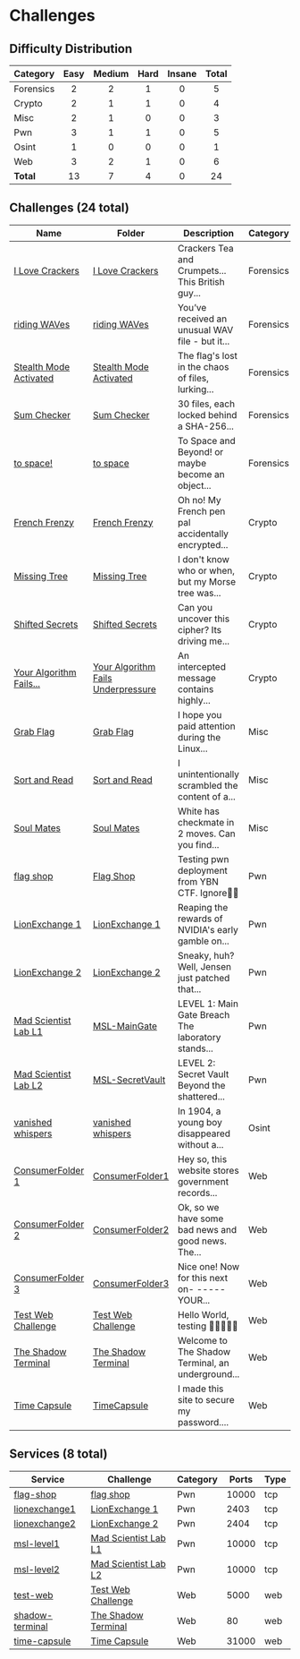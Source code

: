 # Challenges

## Difficulty Distribution
| Category | Easy | Medium | Hard | Insane | Total |
|----------|:----:|:------:|:----:|:------:|:-----:|
| Forensics | 2 | 2 | 1 | 0 | 5 |
| Crypto | 2 | 1 | 1 | 0 | 4 |
| Misc | 2 | 1 | 0 | 0 | 3 |
| Pwn | 3 | 1 | 1 | 0 | 5 |
| Osint | 1 | 0 | 0 | 0 | 1 |
| Web | 3 | 2 | 1 | 0 | 6 |
| **Total** |13 | 7 | 4 | 0 | 24 |


## Challenges (24 total)
| Name | Folder | Description | Category | Difficulty | Author |
|------|--------|-------------|----------|------------|--------|
| [I Love Crackers](<./forensics/I Love Crackers>) | [I Love Crackers](<./forensics/I Love Crackers>) | Crackers Tea and Crumpets... This British guy... | Forensics | Medium | Ravin |
| [riding WAVes](<./forensics/riding WAVes>) | [riding WAVes](<./forensics/riding WAVes>) | You’ve received an unusual WAV file - but it... | Forensics | Medium | Jun Wei |
| [Stealth Mode Activated](<./forensics/Stealth Mode Activated>) | [Stealth Mode Activated](<./forensics/Stealth Mode Activated>) | The flag's lost in the chaos of files, lurking... | Forensics | Hard | Jun Wei |
| [Sum Checker](<./forensics/Sum Checker>) | [Sum Checker](<./forensics/Sum Checker>) | 30 files, each locked behind a SHA-256... | Forensics | Easy | Jun Wei |
| [to space!](<./forensics/to space>) | [to space](<./forensics/to space>) | To Space and Beyond! or maybe become an object... | Forensics | Easy | Ravin |
| [French Frenzy](<./crypto/French Frenzy>) | [French Frenzy](<./crypto/French Frenzy>) | Oh no! My French pen pal accidentally encrypted... | Crypto | Medium | Jun Wei |
| [Missing Tree](<./crypto/Missing Tree>) | [Missing Tree](<./crypto/Missing Tree>) | I don't know who or when, but my Morse tree was... | Crypto | Easy | Caeden |
| [Shifted Secrets](<./crypto/Shifted Secrets>) | [Shifted Secrets](<./crypto/Shifted Secrets>) | Can you uncover this cipher? Its driving me... | Crypto | Easy | Ravin |
| [Your Algorithm Fails...](<./crypto/Your Algorithm Fails Underpressure>) | [Your Algorithm Fails Underpressure](<./crypto/Your Algorithm Fails Underpressure>) | An intercepted message contains highly... | Crypto | Hard | Ryan |
| [Grab Flag](<./misc/Grab Flag>) | [Grab Flag](<./misc/Grab Flag>) | I hope you paid attention during the Linux... | Misc | Easy | Jun Wei |
| [Sort and Read](<./misc/Sort and Read>) | [Sort and Read](<./misc/Sort and Read>) | I unintentionally scrambled the content of a... | Misc | Easy | Jun Wei |
| [Soul Mates](<./misc/Soul Mates>) | [Soul Mates](<./misc/Soul Mates>) | White has checkmate in 2 moves. Can you find... | Misc | Medium | Ryan |
| [flag shop](<./pwn/Flag Shop>) | [Flag Shop](<./pwn/Flag Shop>) | Testing pwn deployment from YBN CTF. Ignore | Pwn | Easy | YBN |
| [LionExchange 1](<./pwn/LionExchange 1>) | [LionExchange 1](<./pwn/LionExchange 1>) | Reaping the rewards of NVIDIA's early gamble on... | Pwn | Easy | Chin Ray |
| [LionExchange 2](<./pwn/LionExchange 2>) | [LionExchange 2](<./pwn/LionExchange 2>) | Sneaky, huh? Well, Jensen just patched that... | Pwn | Hard | Chin Ray |
| [Mad Scientist Lab L1](<./pwn/MSL-MainGate>) | [MSL-MainGate](<./pwn/MSL-MainGate>) | LEVEL 1: Main Gate Breach The laboratory stands... | Pwn | Easy | Daksh |
| [Mad Scientist Lab L2](<./pwn/MSL-SecretVault>) | [MSL-SecretVault](<./pwn/MSL-SecretVault>) | LEVEL 2: Secret Vault Beyond the shattered... | Pwn | Medium | Daksh |
| [vanished whispers](<./osint/vanished whispers>) | [vanished whispers](<./osint/vanished whispers>) | In 1904, a young boy disappeared without a... | Osint | Easy | Jun Wei |
| [ConsumerFolder 1](<./web/ConsumerFolder1>) | [ConsumerFolder1](<./web/ConsumerFolder1>) | Hey so, this website stores government records... | Web | Easy | Chin Ray |
| [ConsumerFolder 2](<./web/ConsumerFolder2>) | [ConsumerFolder2](<./web/ConsumerFolder2>) | Ok, so we have some bad news and good news. The... | Web | Medium | Chin Ray |
| [ConsumerFolder 3](<./web/ConsumerFolder3>) | [ConsumerFolder3](<./web/ConsumerFolder3>) | Nice one! Now for this next on- -----YOUR... | Web | Hard | Chin Ray |
| [Test Web Challenge](<./web/Test Web Challenge>) | [Test Web Challenge](<./web/Test Web Challenge>) | Hello World, testing  | Web | Medium | Daksh |
| [The Shadow Terminal](<./web/The Shadow Terminal>) | [The Shadow Terminal](<./web/The Shadow Terminal>) | Welcome to The Shadow Terminal, an underground... | Web | Easy | Daksh |
| [Time Capsule](<./web/TimeCapsule>) | [TimeCapsule](<./web/TimeCapsule>) | I made this site to secure my password.... | Web | Easy | Damian |

## Services (8 total)
| Service | Challenge | Category | Ports | Type |
|---------|-----------|----------|-------|------|
| [flag-shop](<./pwn/Flag Shop/service/flag-shop>) | [flag shop](<./pwn/Flag Shop>) | Pwn | 10000 | tcp |
| [lionexchange1](<./pwn/LionExchange 1/service/lionexchange1>) | [LionExchange 1](<./pwn/LionExchange 1>) | Pwn | 2403 | tcp |
| [lionexchange2](<./pwn/LionExchange 2/service/lionexchange2>) | [LionExchange 2](<./pwn/LionExchange 2>) | Pwn | 2404 | tcp |
| [msl-level1](<./pwn/MSL-MainGate/service/level-one-service>) | [Mad Scientist Lab L1](<./pwn/MSL-MainGate>) | Pwn | 10000 | tcp |
| [msl-level2](<./pwn/MSL-SecretVault/service/level-two>) | [Mad Scientist Lab L2](<./pwn/MSL-SecretVault>) | Pwn | 10000 | tcp |
| [test-web](<./web/Test Web Challenge/service/service>) | [Test Web Challenge](<./web/Test Web Challenge>) | Web | 5000 | web |
| [shadow-terminal](<./web/The Shadow Terminal/service/src>) | [The Shadow Terminal](<./web/The Shadow Terminal>) | Web | 80 | web |
| [time-capsule](<./web/TimeCapsule/service>) | [Time Capsule](<./web/TimeCapsule>) | Web | 31000 | web |
